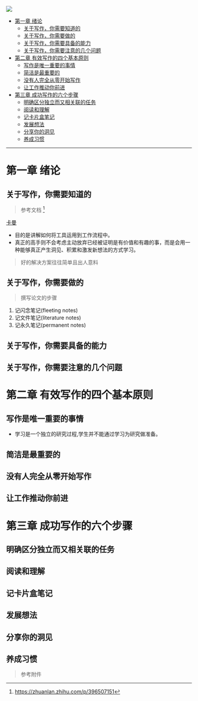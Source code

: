 
![](https://img2.doubanio.com/view/subject/s/public/s33927783.jpg)

- [第一章 绪论](#第一章-绪论)
  - [关于写作，你需要知道的](#关于写作你需要知道的)
  - [关于写作，你需要做的](#关于写作你需要做的)
  - [关于写作，你需要具备的能力](#关于写作你需要具备的能力)
  - [关于写作，你需要注意的几个问题](#关于写作你需要注意的几个问题)
- [第二章 有效写作的四个基本原则](#第二章-有效写作的四个基本原则)
  - [写作是唯一重要的事情](#写作是唯一重要的事情)
  - [简洁是最重要的](#简洁是最重要的)
  - [没有人完全从零开始写作](#没有人完全从零开始写作)
  - [让工作推动你前进](#让工作推动你前进)
- [第三章 成功写作的六个步骤](#第三章-成功写作的六个步骤)
  - [明确区分独立而又相关联的任务](#明确区分独立而又相关联的任务)
  - [阅读和理解](#阅读和理解)
  - [记卡片盒笔记](#记卡片盒笔记)
  - [发展想法](#发展想法)
  - [分享你的洞见](#分享你的洞见)
  - [养成习惯](#养成习惯)



---



# 第一章 绪论

## 关于写作，你需要知道的

> 参考文档 [^1]

[卡曼](https://book.douban.com/review/13730228/)

* 目的是讲解如何将工具运用到工作流程中。
* 真正的高手则不会考虑主动放弃已经被证明是有价值和有趣的事，而是会用一种能够真正产生洞见、积累和激发新想法的方式学习。


> 好的解决方案往往简单且出人意料

## 关于写作，你需要做的

> 撰写论文的步骤

1. 记闪念笔记(fleeting notes)
2. 记文件笔记(literature notes)
3. 记永久笔记(permanent notes)


## 关于写作，你需要具备的能力

## 关于写作，你需要注意的几个问题

# 第二章 有效写作的四个基本原则

## 写作是唯一重要的事情

* 学习是一个独立的研究过程,学生并不能通过学习为研究做准备。


## 简洁是最重要的



## 没有人完全从零开始写作



## 让工作推动你前进



# 第三章 成功写作的六个步骤


## 明确区分独立而又相关联的任务


## 阅读和理解

## 记卡片盒笔记

## 发展想法

## 分享你的洞见


## 养成习惯






















>  参考附件

[^1]: https://zhuanlan.zhihu.com/p/396507151




